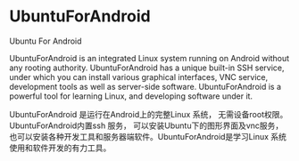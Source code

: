# UbuntuForAndroid
Ubuntu For Android


UbuntuForAndroid is an integrated Linux system running on Android without any rooting authority. UbuntuForAndroid has a unique built-in SSH service, under which you can install various graphical interfaces, VNC service, development tools as well as server-side software. 
UbuntuForAndroid is a powerful tool for learning Linux, and developing software under it. 


UbuntuForAndroid 是运行在Android上的完整Linux 系统， 无需设备root权限。 UbuntuForAndroid内置ssh 服务， 可以安装Ubuntu下的图形界面及vnc服务，也可以安装各种开发工具和服务器端软件。UbuntuForAndroid是学习Linux 系统使用和软件开发的有力工具。
